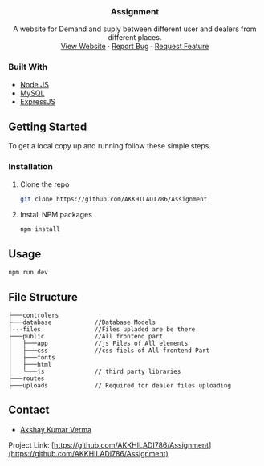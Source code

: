 <!-- PROJECT LOGO -->
<br />
<p align="center">
  

  <h3 align="center">Assignment</h3>

  <p align="center">
    A website for Demand and suply between different user and dealers from different places.
    <br />
    <a href="">View Website</a>
    ·
    <a href="#">Report Bug</a>
    ·
    <a href="#">Request Feature</a>
  </p>
</p>




<!-- ABOUT THE PROJECT -->



### Built With

* [Node JS]()
* [MySQL]()
* [ExpressJS]()

<!-- GETTING STARTED -->
## Getting Started

To get a local copy up and running follow these simple steps.

### Installation

1. Clone the repo
   ```sh
   git clone https://github.com/AKKHILADI786/Assignment
   ```
2. Install NPM packages
   ```sh
   npm install
   ```

## Usage

```npm run dev```


## File Structure

```
├───controlers          
├───database            //Database Models
|---files               //Files upladed are be there
├───public              //All frontend part
│   ├───app             //js Files of All elements   
│   ├───css             //css fiels of All frontend Part
│   ├───fonts                
│   ├───html                
│   └───js              // third party libraries
├───routes
├───uploads             // Required for dealer files uploading

```

<!-- CONTACT -->
## Contact


- [Akshay Kumar Verma](https://github.com/Akkhiladi786)


Project Link: [https://github.com/AKKHILADI786/Assignment](https://github.com/AKKHILADI786/Assignment)